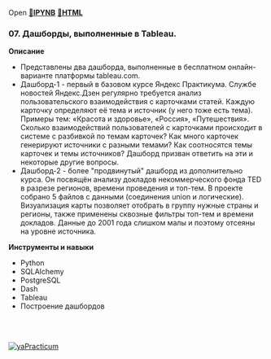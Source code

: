 Open [:open_file_folder:**IPYNB**](07.Дашборды_выполненные_в_Tableau.ipynb) [:open_file_folder:**HTML**](07.Дашборды_выполненные_в_Tableau.html)

### 07. Дашборды, выполненные в Tableau.

__Описание__
- Представлены два дашборда, выполненные в бесплатном онлайн-варианте платформы tableau.com.
- Дашборд-1 - первый в базовом курсе Яндекс Практикума. Службе новостей Яндекс.Дзен регулярно требуется анализ пользовательского взаимодействия с карточками статей. Каждую карточку определяют её тема и источник (у него тоже есть тема). Примеры тем: «Красота и здоровье», «Россия», «Путешествия». Сколько взаимодействий пользователей с карточками происходит в системе с разбивкой по темам карточек? Как много карточек генерируют источники с разными темами? Как соотносятся темы карточек и темы источников? Дашборд призван ответить на эти и некоторые другие вопросы.
- Дашборд-2 - более "продвинутый" дашборд из дополнительно курса. Он посвящён анализу докладов некоммерческого фонда TED в разрезе регионов, времени проведения и топ-тем. В проекте собрано 5 файлов с данными (соединения union и логические). Визуализация карты позволяет отобрать в группу нужные страны и регионы, также применены сквозные фильтры топ-тем и времени докладов. Данные до 2001 года слишком малы и поэтому отсеяны на уровне источника.

__Инструменты и навыки__
- Python
- SQLAlchemy
- PostgreSQL
- Dash
- Tableau
- Построение дашбордов


<br/><br/>

  [![yaPracticum](https://i121.fastpic.org/big/2023/0407/bc/0cb6d2c7b8e38c5b6936f41f1fb3c3bc.png)](https://practicum.yandex.ru/catalog/data-analysis/) 
